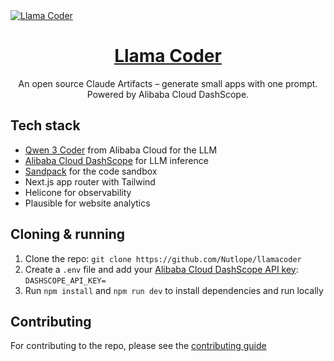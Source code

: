 <a href="https://www.llamacoder.io">
  <img alt="Llama Coder" src="./public/og-image.png">
  <h1 align="center">Llama Coder</h1>
</a>

<p align="center">
  An open source Claude Artifacts – generate small apps with one prompt. Powered by Alibaba Cloud DashScope.
</p>

## Tech stack

- [Qwen 3 Coder](https://help.aliyun.com/zh/model-studio/getting-started/models) from Alibaba Cloud for the LLM
- [Alibaba Cloud DashScope](https://dashscope.aliyun.com/) for LLM inference
- [Sandpack](https://sandpack.codesandbox.io/) for the code sandbox
- Next.js app router with Tailwind
- Helicone for observability
- Plausible for website analytics

## Cloning & running

1. Clone the repo: `git clone https://github.com/Nutlope/llamacoder`
2. Create a `.env` file and add your [Alibaba Cloud DashScope API key](https://dashscope.aliyun.com/): `DASHSCOPE_API_KEY=`
3. Run `npm install` and `npm run dev` to install dependencies and run locally

## Contributing

For contributing to the repo, please see the [contributing guide](./CONTRIBUTING.md)

